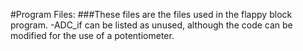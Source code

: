 #Program Files:
###These files are the files used in the flappy block program. 
-ADC_if can be listed as unused, although the code can be modified for the use of a potentiometer.
